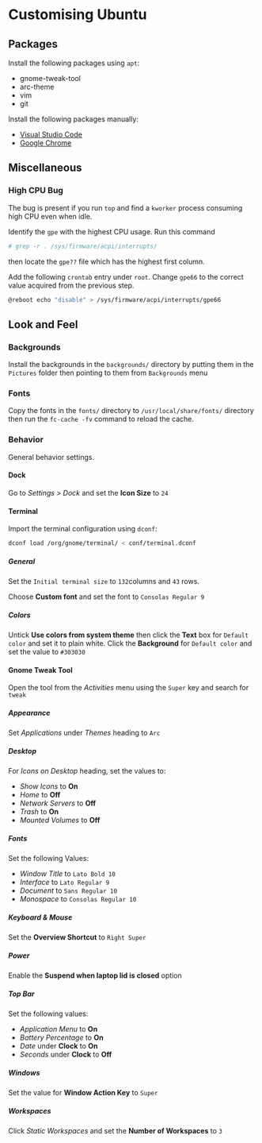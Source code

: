 # Customising Ubuntu

## Packages

Install the following packages using `apt`:

- gnome-tweak-tool
- arc-theme
- vim
- git

Install the following packages manually:

- [Visual Studio Code](https://go.microsoft.com/fwlink/?LinkID=760868 "Visual Studio Code")
- [Google Chrome](https://www.google.com/chrome/ "Google Chrome")

## Miscellaneous

### High CPU Bug

The bug is present if you run `top` and find a `kworker` process consuming high CPU even when idle.

Identify the `gpe` with the highest CPU usage.  Run this command

```sh
# grep -r . /sys/firmware/acpi/interrupts/
```

then locate the `gpe??` file which has the highest first column.

Add the following `crontab` entry under `root`.  Change `gpe66` to the correct value acquired from the previous step.

```sh
@reboot	echo "disable" > /sys/firmware/acpi/interrupts/gpe66
```

## Look and Feel

### Backgrounds

Install the backgrounds in the `backgrounds/` directory by putting them in the `Pictures` folder then pointing to them from `Backgrounds` menu

### Fonts

Copy the fonts in the `fonts/` directory to `/usr/local/share/fonts/` directory then run the `fc-cache -fv` command to reload the cache.

### Behavior

General behavior settings.

#### Dock

Go to *Settings* > *Dock* and set the **Icon Size** to `24`

#### Terminal

Import the terminal configuration using `dconf`:

```sh
dconf load /org/gnome/terminal/ < conf/terminal.dconf
```

##### General

Set the `Initial terminal size` to `132`columns and `43` rows.

Choose **Custom font** and set the font to `Consolas Regular 9`

##### Colors

Untick **Use colors from system theme** then click the **Text** box for `Default color` and set it to plain white.  Click the **Background** for `Default color` and set the value to `#303030`

#### Gnome Tweak Tool

Open the tool from the *Activities* menu using the `Super` key and search for `tweak`

##### Appearance

Set *Applications* under *Themes* heading to `Arc`

##### Desktop

For *Icons on Desktop* heading, set the values to:

- _Show Icons_ to **On**
- _Home_ to **Off**
- _Network Servers_ to **Off**
- _Trash_ to **On**
- _Mounted Volumes_ to **Off**

##### Fonts

Set the following Values:

- _Window Title_ to `Lato Bold 10`
- _Interface_ to `Lato Regular 9`
- _Document_ to `Sans Regular 10`
- _Monospace_ to `Consolas Regular 10`

##### Keyboard & Mouse

Set the **Overview Shortcut** to `Right Super`

##### Power

Enable the **Suspend when laptop lid is closed** option

##### Top Bar

Set the following values:

- *Application Menu* to **On**
- *Battery Percentage* to **On**
- *Date* under **Clock** to **On**
- *Seconds* under **Clock** to **Off**

##### Windows

Set the value for **Window Action Key** to `Super`

##### Workspaces

Click _Static Workspaces_ and set the **Number of Workspaces** to `3`
